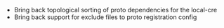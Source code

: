 - Bring back topological sorting of proto dependencies for the local-cre
- Bring back support for exclude files to proto registration config